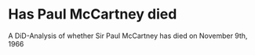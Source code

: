 # Has Paul McCartney died
 A DiD-Analysis of whether Sir Paul McCartney has died on November 9th, 1966
